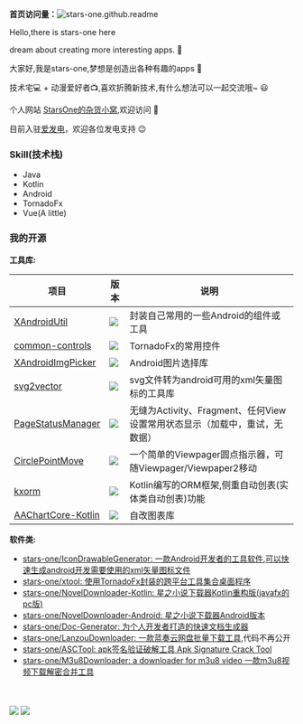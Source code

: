 
**首页访问量：**![stars-one.github.readme](https://count.getloli.com/get/@stars-one.github.readme)

Hello,there is stars-one here

dream about creating more interesting apps. 📱

大家好,我是stars-one,梦想是创造出各种有趣的apps 📱

技术宅💻 + 动漫爱好者📺,喜欢折腾新技术,有什么想法可以一起交流哦~ 😃



个人网站 [StarsOne的杂货小窝](https://stars-one.site/),欢迎访问 🎉

目前入驻[爱发电](https://afdian.net/@stars-one)，欢迎各位发电支持 :wink:
### Skill(技术栈)

- Java
- Kotlin
- Android
- TornadoFx
- Vue(A little)

### 我的开源

**工具库:**

|项目	|版本	|说明	|
|--	|--	|--	|
|[XAndroidUtil](https://github.com/stars-one/XAndroidUtil)	|<img src="https://jitpack.io/v/stars-one/xAndroidUtil.svg" />	|	封装自己常用的一些Android的组件或工具|
|[common-controls](https://github.com/stars-one/common-controls)	|<img src="https://jitpack.io/v/stars-one/common-controls.svg" />	|	TornadoFx的常用控件|
|[XAndroidImgPicker](https://github.com/stars-one/XAndroidImgPicker)	|<img src="https://jitpack.io/v/stars-one/XAndroidImgPicker.svg" />	|	Android图片选择库|
|[svg2vector](https://github.com/stars-one/svg2vector)	|<img src="https://jitpack.io/v/stars-one/svg2vector.svg" />	|	svg文件转为android可用的xml矢量图标的工具库|
|[PageStatusManager](https://github.com/stars-one/PageStatusManager)	|<img src="https://jitpack.io/v/stars-one/PageStatusManager.svg" />	|	无缝为Activity、Fragment、任何View设置常用状态显示（加载中，重试，无数据）|
|[CirclePointMove](https://github.com/stars-one/CirclePointMove)	|<img src="https://jitpack.io/v/stars-one/CirclePointMove.svg" />	|	一个简单的Viewpager圆点指示器，可随Viewpager/Viewpaper2移动|
|[kxorm](https://github.com/stars-one/kxorm)	|<img src="https://jitpack.io/v/stars-one/kxorm.svg" />	|	 Kotlin编写的ORM框架,侧重自动创表(实体类自动创表)功能|
|[AAChartCore-Kotlin](https://github.com/stars-one/AAChartCore-Kotlin)	|<img src="https://jitpack.io/v/stars-one/AAChartCore-Kotlin.svg" />	|	 自改图表库 |


**软件类:**
- [stars-one/IconDrawableGenerator: 一款Android开发者的工具软件,可以快速生成android开发需要使用的xml矢量图标文件](https://github.com/stars-one/IconDrawableGenerator)
- [stars-one/xtool: 使用TornadoFx封装的跨平台工具集合桌面程序](https://github.com/stars-one/xtool)
- [stars-one/NovelDownloader-Kotlin: 星之小说下载器Kotlin重构版(javafx的pc版)](https://github.com/stars-one/NovelDownloader-Kotlin)
- [stars-one/NovelDownloader-Android: 星之小说下载器Android版本](https://github.com/stars-one/NovelDownloader-Android)
- [stars-one/Doc-Generator: 为个人开发者打造的快速文档生成器](https://github.com/stars-one/Doc-Generator)
- [stars-one/LanzouDownloader: 一款蓝奏云网盘批量下载工具](https://github.com/stars-one/LanzouDownloader),代码不再公开
- [stars-one/ASCTool: apk签名验证破解工具 Apk Signature Crack Tool](https://github.com/stars-one/ASCTool)
- [stars-one/M3u8Downloader: a downloader for m3u8 video 一款m3u8视频下载解密合并工具](https://github.com/stars-one/M3u8Downloader)

<br>

<img src="https://github-readme-stats.vercel.app/api?username=stars-one&show_icons=true&icon_color=CE1D2D&text_color=718096&bg_color=ffffff&hide_title=true&locale=cn&card_width=450" />

<img style="margin-top:20px !important;" src="https://github-readme-stats.vercel.app/api/top-langs/?username=stars-one&card_width=450&theme=vue&layout=compact&langs_count=10&hide=dart,batchfile,ruby,html,css,objective-c&locale=cn" />
